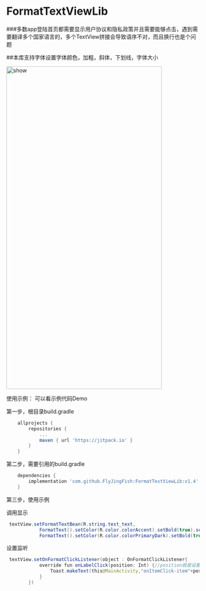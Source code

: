# FormatTextViewLib
###多数app登陆首页都需要显示用户协议和隐私政策并且需要能够点击，遇到需要翻译多个国家语言的，多个TextView拼接会导致语序不对，而且换行也是个问题

##本库支持字体设置字体颜色，加粗，斜体，下划线，字体大小

<img src="https://github.com/FlyJingFish/FormatTextViewLib/blob/master/screenshot/Screenshot_20220819_135240.jpg" width="405px" height="842px" alt="show" />


使用示例：
    可以看示例代码Demo

第一步，根目录build.gradle

```gradle
    allprojects {
        repositories {
            ...
            maven { url 'https://jitpack.io' }
        }
    }
```
第二步，需要引用的build.gradle

```gradle
    dependencies {
        implementation 'com.github.FlyJingFish:FormatTextViewLib:v1.4'
    }
```
第三步，使用示例

调用显示
```java
 textView.setFormatTextBean(R.string.test_text,
            FormatText().setColor(R.color.colorAccent).setBold(true).setUnderline(true).setItalic(true).setResValue(R.string.we).setTextSize(30),
            FormatText().setColor(R.color.colorPrimaryDark).setBold(true).setUnderline(false).setItalic(false).setStrValue("you"))
```
设置监听
```java
 textView.setOnFormatClickListener(object : OnFormatClickListener{
            override fun onLabelClick(position: Int) {//position就是设置数据的顺序
                Toast.makeText(this@MainActivity,"onItemClick-item"+position,Toast.LENGTH_SHORT).show()
            }
        })
```
